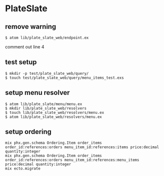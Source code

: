 # PlateSlate

## remove warning
```
$ atom lib/plate_slate_web/endpoint.ex
```
comment out line 4

## test setup
```
$ mkdir -p test/plate_slate_web/query/
$ touch test/plate_slate_web/query/menu_items_test.exs
```

## setup menu resolver
```
$ atom lib/plate_slate/menu/menu.ex
$ mkdir lib/plate_slate_web/resolvers
$ touch lib/plate_slate_web/resolvers/menu.ex
$ atom lib/plate_slate_web/resolvers/menu.ex
```

## setup ordering
```
mix phx.gen.schema Ordering.Item order_items order_id:references:orders menu_item_id:references:items price:decimal quantity:integer
mix phx.gen.schema Ordering.Item order_items order_id:references:orders menu_item_id:references:menu_items price:decimal quantity:integer
mix ecto.migrate
```
